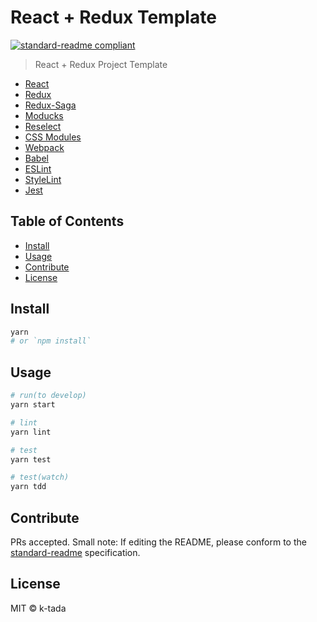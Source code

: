 # React + Redux Template
[![standard-readme compliant](https://img.shields.io/badge/standard--readme-OK-green.svg?style=flat-square)](https://github.com/RichardLitt/standard-readme)

> React + Redux Project Template

- [React](https://facebook.github.io/react/)
- [Redux](https://github.com/reactjs/redux)
- [Redux-Saga](https://github.com/redux-saga/redux-saga)
- [Moducks](https://github.com/moducks/moducks)
- [Reselect](https://github.com/reactjs/reselect)
- [CSS Modules](https://github.com/gajus/react-css-modules)
- [Webpack](https://webpack.js.org/)
- [Babel](https://babeljs.io/)
- [ESLint](https://eslint.org/)
- [StyleLint](https://stylelint.io/)
- [Jest](https://facebook.github.io/jest/)

## Table of Contents

- [Install](#install)
- [Usage](#usage)
- [Contribute](#contribute)
- [License](#license)

## Install

```bash
yarn
# or `npm install`
```

## Usage

```bash
# run(to develop)
yarn start

# lint
yarn lint

# test
yarn test

# test(watch)
yarn tdd
```

## Contribute

PRs accepted.
Small note: If editing the README, please conform to the [standard-readme](https://github.com/RichardLitt/standard-readme) specification.

## License

MIT © k-tada
